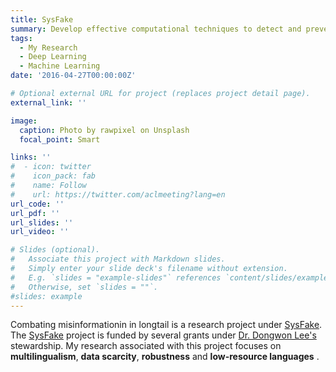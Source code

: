 ```yaml
---
title: SysFake
summary: Develop effective computational techniques to detect and prevent fake news.
tags:
  - My Research
  - Deep Learning
  - Machine Learning
date: '2016-04-27T00:00:00Z'

# Optional external URL for project (replaces project detail page).
external_link: ''

image:
  caption: Photo by rawpixel on Unsplash
  focal_point: Smart

links: ''
#  - icon: twitter
#    icon_pack: fab
#    name: Follow
#    url: https://twitter.com/aclmeeting?lang=en
url_code: ''
url_pdf: ''
url_slides: ''
url_video: ''

# Slides (optional).
#   Associate this project with Markdown slides.
#   Simply enter your slide deck's filename without extension.
#   E.g. `slides = "example-slides"` references `content/slides/example-slides.md`.
#   Otherwise, set `slides = ""`.
#slides: example
---
```


Combating misinformationin in longtail is a research project under [SysFake](https://sites.google.com/site/pikesysfake/home). The [SysFake](https://sites.google.com/site/pikesysfake/home) project is funded by several grants under [Dr. Dongwon Lee's](https://pike.psu.edu/dongwon/) stewardship. My research associated with this project focuses on __multilingualism__, __data scarcity__, __robustness__ and __low-resource languages__ .

